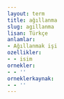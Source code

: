 ```yaml
---
layout: term
title: ağıllanma
slug: agillanma
lisan: Türkçe
anlamlar:
- Ağıllanmak işi
ozellikler:
- - isim
ornekler:
- - ''
orneklerkaynak:
- - ''
---
```

